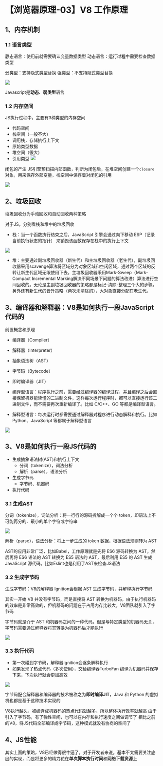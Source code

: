 # 【浏览器原理-03】V8 工作原理

## 1、内存机制

### 1.1 语言类型

静态语言：使用前就需要确认变量数据类型
动态语言：运行过程中需要检查数据类型

弱类型：支持隐式类型替换
强类型：不支持隐式类型替换

![](https://raw.githubusercontent.com/amandakelake/picgo-images/master/images/202201051630489.png)

Javascript是**动态**、**弱类型**语言

### 1.2 内存空间
JS执行过程中，主要有3种类型的内存空间
* 代码空间
* 栈空间（一般不大）
* 调用栈，存储执行上下文
* 原始类型数据
* 堆空间（很大）
* 引用类型
![](https://raw.githubusercontent.com/amandakelake/picgo-images/master/images/202201051630816.png)


闭包的产生
JS引擎预扫描内部函数，判断为闭包后，在堆空间创建一个`closure`对象，用来保存外部变量，栈空间中保存着对闭包的引用

![](https://raw.githubusercontent.com/amandakelake/picgo-images/master/images/202201051630805.png)

## 2、垃圾回收
垃圾回收分为手动回收和自动回收两种策略

对于JS，分别看栈和堆中的垃圾回收

* 栈：当一个函数执行结束之后，JavaScript 引擎会通过向下移动 ESP（记录当前执行状态的指针） 来销毁该函数保存在栈中的执行上下文

![](https://raw.githubusercontent.com/amandakelake/picgo-images/master/images/202201051630796.png)

* 堆：主要通过副垃圾回收器（新生代）和主垃圾回收器（老生代），副垃圾回收器采用scavenge算法将区域分为对象区域和空闲区域，通过两个区域的反转让新生代区域无限使用下去。主垃圾回收器采用Mark-Sweep（Mark-Compact Incremental Marking解决不同场景下问题的算法改进）算法进行空间回收的。无论是主副垃圾回收器的策略都是标记-清除-整理三个大的步骤。另外还有新生代的晋升策略（两次未清除的），大对象直接分配在老生代。

## 3、编译器和解释器：V8是如何执行一段JavaScript代码的
前置概念和原理
* 编译器（Compiler）
* 解释器（Interpreter）
* 抽象语法树（AST）
* 字节码（Bytecode）
* 即时编译器（JIT）

* 编译型语言：程序执行之前，需要经过编译器的编译过程，并且编译之后会直接保留机器能读懂的二进制文件，这样每次运行程序时，都可以直接运行该二进制文件，而不需要再次重新编译了。比如 C/C++、GO 等都是编译型语言。
* 解释型语言：每次运行时都需要通过解释器对程序进行动态解释和执行。比如 Python、JavaScript 等都属于解释型语言

![](https://raw.githubusercontent.com/amandakelake/picgo-images/master/images/202201051630484.png)

## 3、V8是如何执行一段JS代码的

* 生成抽象语法树(AST)和执行上下文
    * 分词（tokenize），词法分析
    * 解析（parse），语法分析
* 生成字节码
    * 字节码、机器码
* 执行代码

### 3.1 生成AST

分词（tokenize），词法分析：将一行行的源码拆解成一个个 token，即语法上不可能再分的、最小的单个字符或字符串

![](https://raw.githubusercontent.com/amandakelake/picgo-images/master/images/202201051630577.png)

解析（parse），语法分析：将上一步生成的 token 数据，根据语法规则转为 AST

AST的应用非常广泛，比如Babel，工作原理就是先将 ES6 源码转换为 AST，然后再将 ES6 语法的 AST 转换为 ES5 语法的 AST，最后利用 ES5 的 AST 生成 JavaScript 源代码。比如Eslint也是利用了AST来检查JS语法

### 3.2 生成字节码
生成字节码：V8的解释器 Ignition会根据 AST 生成字节码，并解释执行字节码

其实一开始 V8 并没有字节码，而是直接将 AST 转换为机器码，由于执行机器码的效率是非常高效的，但机器码的问题在于占用内存比较大，V8团队就引入了字节码

字节码就是介于 AST 和机器码之间的一种代码。但是与特定类型的机器码无关，字节码需要通过解释器将其转换为机器码后才能执行

![](https://raw.githubusercontent.com/amandakelake/picgo-images/master/images/202201051630942.png)

### 3.3 执行代码

* 第一次碰到字节码，解释器Ignition会逐条解释执行
* 如果发现了热点代码（多次使用），交给编译器TurboFan 编译为机器码并保存下来，下次执行就会更加高效

![](https://raw.githubusercontent.com/amandakelake/picgo-images/master/images/202201051631451.png)

字节码配合解释器和编译器的技术被称之为**即时编译JIT**，Java 和 Python 的虚拟机也都是基于这种技术实现的

V8执行越久，被编译成机器码的热点代码就越多，所以整体执行效率就越高
由于引入了字节码，有了弹性空间，也可以在内存和执行速度之间做调节了
相比之前的V8，将JS代码全部编译成字节码，这种模式就没有协商的空间了

## 4、JS性能
其实上面的策略，V8已经做得很牛逼了，对于开发者来说，基本不太需要关注底层的实现，而是将更多的精力花在**单次脚本执行时间**和**网络下载资源**上
